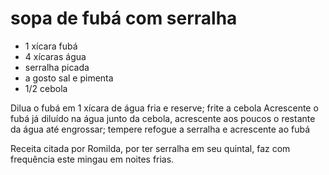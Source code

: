 # sopa de fubá com serralha

- 1 xícara fubá
- 4 xícaras água
- serralha picada
- a gosto sal e pimenta
- 1/2 cebola

Dilua o fubá em 1 xícara de água fria e reserve; frite a cebola
Acrescente o fubá já diluído na água junto da cebola, acrescente aos poucos o restante da água até engrossar; tempere
refogue a serralha e acrescente ao fubá

Receita citada por Romilda, por ter serralha em seu quintal, faz com frequência este mingau em noites frias.